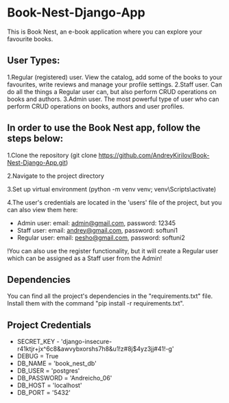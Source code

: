 # Book-Nest-Django-App
This is Book Nest, an e-book application where you can explore your favourite books.

## User Types:
1.Regular (registered) user. View the catalog, add some of the books to your favourites, write reviews and manage your profile settings.
2.Staff user. Can do all the things a Regular user can, but also perform CRUD operations on books and authors.
3.Admin user. The most powerful type of user who can perform CRUD operations on books, authors and user profiles.

## In order to use the Book Nest app, follow the steps below:
1.Clone the repository (git clone https://github.com/AndreyKirilov/Book-Nest-Django-App.git)

2.Navigate to the project directory

3.Set up virtual environment (python -m venv venv; venv\Scripts\activate)

4.The user's credentials are located in the 'users' file of the project, but you can also view them here:
  - Admin user: email: admin@gmail.com, password: 12345
  - Staff user: email: andrey@gmail.com, password: softuni1
  - Regular user: email: pesho@gmail.com, password: softuni2
    
  !You can also use the register functionality, but it will create a Regular user which can be assigned as a Staff user from the Admin!

## Dependencies
You can find all the project's dependencies in the "requirements.txt" file. Install them with the command "pip install -r requirements.txt".

## Project Credentials
 - SECRET_KEY - 'django-insecure-r41ktjr+jx^6c8&awvybxorshs7h8&u1!z#8j$4yz3jj#41!-g'
 - DEBUG = True
 - DB_NAME = 'book_nest_db'
 - DB_USER = 'postgres'
 - DB_PASSWORD = 'Andreicho_06'
 - DB_HOST = 'localhost'
 - DB_PORT = '5432'

